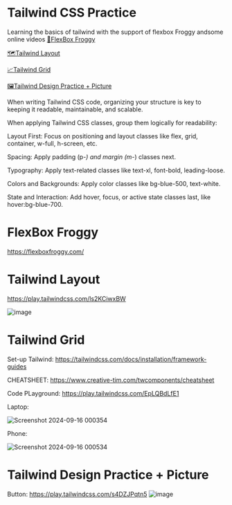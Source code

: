 # Tailwind CSS Practice
Learning the basics of tailwind with the support of flexbox Froggy andsome online videos
[🐸FlexBox Froggy](#FlexBox-Froggy)

[🗺️Tailwind Layout](Tailwind-Layout)

[📈Tailwind Grid](#Tailwind-Grid)

[🖼️Tailwind Design Practice + Picture](#Tailwind-Design-Practice-+-Picture)

When writing Tailwind CSS code, organizing your structure is key to keeping it readable, maintainable, and scalable.


When applying Tailwind CSS classes, group them logically for readability:

Layout First: Focus on positioning and layout classes like flex, grid, container, w-full, h-screen, etc.

Spacing: Apply padding (p-*) and margin (m-*) classes next.

Typography: Apply text-related classes like text-xl, font-bold, leading-loose.

Colors and Backgrounds: Apply color classes like bg-blue-500, text-white.

State and Interaction: Add hover, focus, or active state classes last, like hover:bg-blue-700.


# FlexBox Froggy

https://flexboxfroggy.com/


# Tailwind Layout

https://play.tailwindcss.com/ls2KCiwxBW


![image](https://github.com/user-attachments/assets/d5ca22a9-d69d-48d4-a01f-4a2617d3f62a)


# Tailwind Grid

Set-up Tailwind: https://tailwindcss.com/docs/installation/framework-guides

CHEATSHEET: https://www.creative-tim.com/twcomponents/cheatsheet

Code PLayground: https://play.tailwindcss.com/EpLQBdLfE1

Laptop:

![Screenshot 2024-09-16 000354](https://github.com/user-attachments/assets/9ffd94a2-592f-48ec-bca6-b443bd70682c)

Phone:

![Screenshot 2024-09-16 000534](https://github.com/user-attachments/assets/613c9432-5cac-4016-a4fa-fe6195e6d736)

# Tailwind Design Practice + Picture

Button:
https://play.tailwindcss.com/s4DZJPqtn5
![image](https://github.com/user-attachments/assets/7cc599d8-4b0c-4470-a626-494ceb04ab0d)

